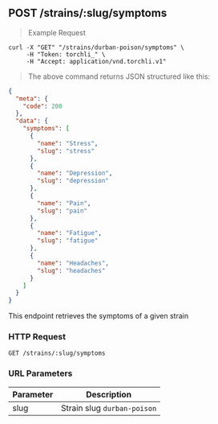 ## POST /strains/:slug/symptoms

> Example Request

```shell
curl -X "GET" "/strains/durban-poison/symptoms" \
     -H "Token: torchli_" \
     -H "Accept: application/vnd.torchli.v1"
```

> The above command returns JSON structured like this:

```json
{
  "meta": {
    "code": 200
  },
  "data": {
    "symptoms": [
      {
        "name": "Stress",
        "slug": "stress"
      },
      {
        "name": "Depression",
        "slug": "depression"
      },
      {
        "name": "Pain",
        "slug": "pain"
      },
      {
        "name": "Fatigue",
        "slug": "fatigue"
      },
      {
        "name": "Headaches",
        "slug": "headaches"
      }
    ]
  }
}
```

This endpoint retrieves the symptoms of a given strain

### HTTP Request

`GET /strains/:slug/symptoms`

### URL Parameters

Parameter | Description
--------- | -----------
slug | Strain slug `durban-poison`
